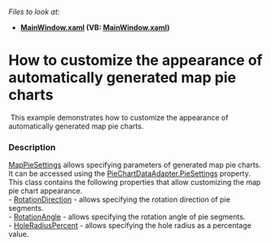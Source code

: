 <!-- default file list -->
*Files to look at*:

* **[MainWindow.xaml](./CS/MapPieSettingsExample/MainWindow.xaml) (VB: [MainWindow.xaml](./VB/MapPieSettingsExample/MainWindow.xaml))**
<!-- default file list end -->
# How to customize the appearance of automatically generated map pie charts


<p> This example demonstrates how to customize the appearance of automatically generated map pie charts.</p>


<h3>Description</h3>

<p><a href="https://documentation.devexpress.com/#WPF/clsDevExpressXpfMapMapPieSettingstopic">MapPieSettings</a> allows specifying parameters of generated map pie charts. It can be accessed using the&nbsp;<a href="https://documentation.devexpress.com/#WPF/DevExpressXpfMapPieChartDataAdapter_PieSettingstopic">PieChartDataAdapter.PieSettings</a> property.<br />This class contains the following properties that allow customizing the map pie chart appearance.<br />-&nbsp;<a href="https://documentation.devexpress.com/#WPF/DevExpressXpfMapMapPieSettings_RotationDirectiontopic">RotationDirection</a> - allows specifying the rotation direction of pie segments.<br />- <a href="https://isc.devexpress.com/Solution/Details/DevExpressXpfMapMapPieSettings">RotationAngle</a>&nbsp;- allows specifying the rotation angle of pie segments.<br />- <a href="https://documentation.devexpress.com/#WPF/DevExpressXpfMapMapPieSettings_HoleRadiusPercenttopic">HoleRadiusPercent</a>&nbsp;- allows specifying the hole radius as a percentage value.</p>

<br/>


